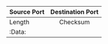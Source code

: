| Source Port   | Destination Port |
| ------------- |:-------------:| 
| Length      | Checksum | 
| :Data: |